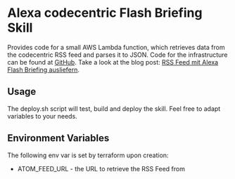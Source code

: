 # Alexa codecentric Flash Briefing Skill 
Provides code for a small AWS Lambda function, which retrieves data from the codecentric RSS feed
and parses it to JSON. 
Code for the infrastructure can be found at [GitHub](https://www.github.com/hill-daniel/alexa-rss-flashbriefing-infrastructure).
Take a look at the blog post: [RSS Feed mit Alexa Flash Briefing ausliefern](https://blog.codecentric.de/2018/11/rss-feed-mit-alexa-flash-briefing-ausliefern).

## Usage
The deploy.sh script will test, build and deploy the skill. Feel free to adapt variables to your needs.

## Environment Variables
The following env var is set by terraform upon creation:
* ATOM_FEED_URL - the URL to retrieve the RSS Feed from